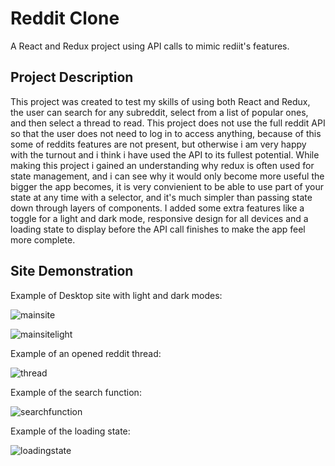 # Reddit Clone 
A React and Redux project using API calls to mimic rediit's features.

## Project Description
This project was created to test my skills of using both React and Redux, the user can search for any subreddit, select from a list of popular ones, and then select a thread to read. This project does not use the full reddit API so that the user does not need to log in to access anything, because of this some of reddits features are not present, but otherwise i am very happy with the turnout and i think i have used the API to its fullest potential.
 While making this project i gained an understanding why redux is often used for state management, and i can see why it would only become more useful the bigger the app becomes, it is very convienient to be able to use part of your state at any time with a selector, and it's much simpler than passing state down through layers of components.
I added some extra features like a toggle for a light and dark mode, responsive design for all devices and a loading state to display before the API call finishes to make the app feel more complete.

## Site Demonstration
Example of Desktop site with light and dark modes:

![mainsite](https://github.com/Benj-Holmes/RedditClone/assets/171494109/2b0bc6ed-3e9e-4cbb-bac6-406d26e6789b)

![mainsitelight](https://github.com/Benj-Holmes/RedditClone/assets/171494109/427f77b6-1baf-456f-88d2-52cb1b62ada5)

Example of an opened reddit thread:

![thread](https://github.com/Benj-Holmes/RedditClone/assets/171494109/4400363c-0f25-4146-85ad-249b2d72553c)

Example of the search function:

![searchfunction](https://github.com/Benj-Holmes/RedditClone/assets/171494109/bcbe13d9-1404-4624-a02a-47bf592acd5d)

Example of the loading state:

![loadingstate](https://github.com/Benj-Holmes/RedditClone/assets/171494109/24e567e9-0697-4e7d-9079-c75a432174a9)

